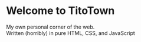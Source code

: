 <!DOCTYPE html>
<html lang="en">
<head>
    <meta charset="UTF-8">
    <title>TitoTown</title>
    <meta name="viewport" content="width=device-width, initial-scale=1.0">
</head>
<body>
    <h1>Welcome to TitoTown</h1>
    <p>My own personal corner of the web.<br>Written (horribly) in pure HTML, CSS, and JavaScript</p>
</body>
</html>
